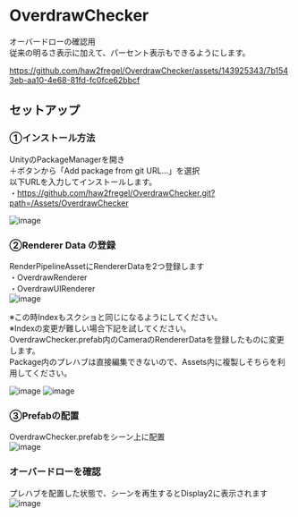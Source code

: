 # OverdrawChecker
オーバードローの確認用\
従来の明るさ表示に加えて、パーセント表示もできるようにします。

https://github.com/haw2fregel/OverdrawChecker/assets/143925343/7b1543eb-aa10-4e68-81fd-fc0fce62bbcf

## セットアップ
### ①インストール方法
UnityのPackageManagerを開き\
＋ボタンから「Add package from git URL...」を選択\
以下URLを入力してインストールします。\
・https://github.com/haw2fregel/OverdrawChecker.git?path=/Assets/OverdrawChecker

![image](https://github.com/haw2fregel/OverdrawChecker/assets/143925343/2aae7416-cfe1-4795-b3c0-4591a9e84aed)

### ②Renderer Data の登録
RenderPipelineAssetにRendererDataを2つ登録します\
・OverdrawRenderer\
・OverdrawUIRenderer\
![image](https://github.com/haw2fregel/OverdrawChecker/assets/143925343/6129156d-cb25-45ce-be40-c9b19c3f0d6c)

※この時Indexもスクショと同じになるようにしてください。\
※Indexの変更が難しい場合下記を試してください。\
OverdrawChecker.prefab内のCameraのRendererDataを登録したものに変更します。\
Package内のプレハブは直接編集できないので、Assets内に複製しそちらを利用してください。

![image](https://github.com/haw2fregel/OverdrawChecker/assets/143925343/6f48e511-f68d-4a22-b9aa-c192d92652bf)
![image](https://github.com/haw2fregel/OverdrawChecker/assets/143925343/8ebf759d-d479-4bdb-a613-e1372164fe34)

### ③Prefabの配置
OverdrawChecker.prefabをシーン上に配置\
![image](https://github.com/haw2fregel/OverdrawChecker/assets/143925343/7d1d69d8-3f70-4de3-94a8-1895300b7afe)


### オーバードローを確認
プレハブを配置した状態で、シーンを再生するとDisplay2に表示されます\
![image](https://github.com/haw2fregel/OverdrawChecker/assets/143925343/175d0077-8261-4570-acf7-147386d657d1)
